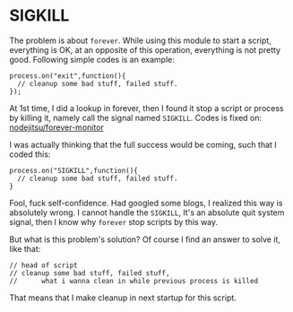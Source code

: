 
SIGKILL
=============

The problem is about `forever`. While using this module to start a script, everything is OK, at an opposite of this operation, everything is not pretty good. Following simple codes is an example:

```
process.on("exit",function(){
  // cleanup some bad stuff, failed stuff.
});
```

At 1st time, I did a lookup in forever, then I found it stop a script or process by killing it, namely call the signal named `SIGKILL`. Codes is fixed on: [nodejitsu/forever-monitor](https://github.com/nodejitsu/forever-monitor/blob/master/lib/forever-monitor/monitor.js#L352)

I was actually thinking that the full success would be coming, such that I coded this:

```
process.on("SIGKILL",function(){
  // cleanup some bad stuff, failed stuff.
}
```

Fool, fuck self-confidence.
Had googled some blogs, I realized this way is absolutely wrong. I cannot handle the `SIGKILL`, It's an absolute quit system signal, then I know why `forever` stop scripts by this way.

But what is this problem's solution? Of course I find an answer to solve it, like that:

```
// head of script
// cleanup some bad stuff, failed stuff, 
//      what i wanna clean in while previous process is killed
```

That means that I make cleanup in next startup for this script.